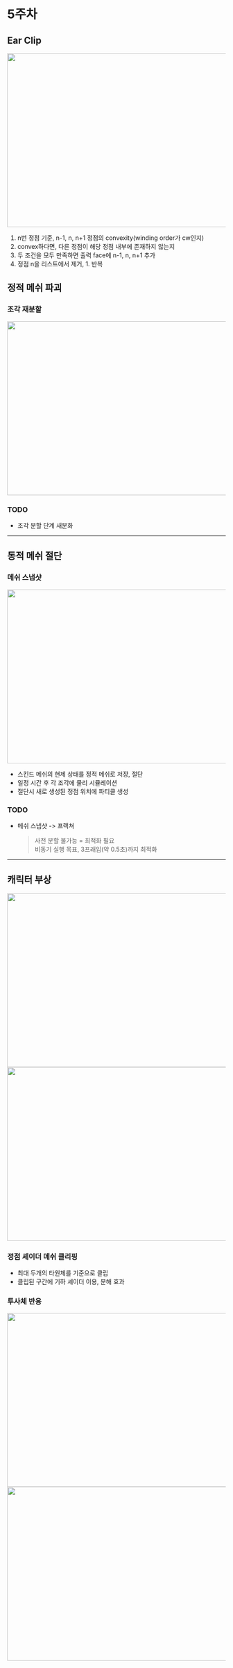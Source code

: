 # 5주차


## Ear Clip  
  <img src="https://github.com/sturdyChair/asset/blob/main/earClip.png" width="600" height="400"/>   

  
1. n번 정점 기준, n-1, n, n+1 정점의 convexity(winding order가 cw인지)   
2. convex하다면, 다른 정점이 해당 정점 내부에 존재하지 않는지   
3. 두 조건을 모두 만족하면 출력 face에 n-1, n, n+1 추가   
4. 정점 n을 리스트에서 제거, 1. 반복   

## 정적 메쉬 파괴  

### 조각 재분할
  <img src="https://github.com/sturdyChair/asset/blob/main/430/refracture.gif" width="600" height="400"/>   
  
### TODO  
- 조각 분할 단계 새분화

---

## 동적 메쉬 절단


### 메쉬 스냅샷  
  <img src="https://github.com/sturdyChair/asset/blob/main/430/static_slice.gif" width="600" height="400"/>   
  
  - 스킨드 메쉬의 현제 상태를 정적 메쉬로 저장, 절단
  - 일정 시간 후 각 조각에 물리 시뮬레이션
  - 절단시 새로 생성된 정점 위치에 파티클 생성


### TODO
  - 메쉬 스냅샷 -> 프랙쳐
    > 사전 분할 불가능 = 최적화 필요  
    > 비동기 실행 목표, 3프래임(약 0.5초)까지 최적화


---

## 캐릭터 부상
   <img src="https://github.com/sturdyChair/asset/blob/main/430/hand_hit.gif" width="600" height="400"/>
   <img src="https://github.com/sturdyChair/asset/blob/main/430/head_hit.gif" width="600" height="400"/>

### 정점 셰이더 메쉬 클리핑  
  - 최대 두개의 타원체를 기준으로 클립  
  - 클립된 구간에 기하 셰이더 이용, 분해 효과 

### 투사체 반응  
  <img src="https://github.com/sturdyChair/asset/blob/main/430/colliders.PNG" width="600" height="400"/>
  <img src="https://github.com/sturdyChair/asset/blob/main/430/projectile%20reaction.png" width="600" height="400"/>


